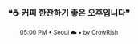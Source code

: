 <div align="center">

<br>

<h3>❝☕ 커피 한잔하기 좋은 오후입니다❞</h3>

<sub>05:00 PM • Seoul ☁️ • by CrowRish</sub>

<br>

</div>